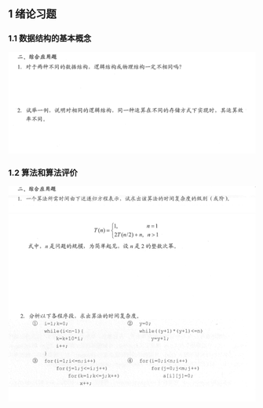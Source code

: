 ## 1 绪论习题

### 1.1 数据结构的基本概念
![alt 文本](../../../图片/数据1.1.png)

### 1.2 算法和算法评价
![alt 文本](../../../图片/数据1.3.png)
![alt 文本](../../../图片/数据1.4.png)